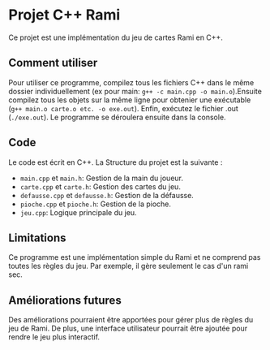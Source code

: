 # Projet C++ Rami

Ce projet est une implémentation du jeu de cartes Rami en C++.

## Comment utiliser

Pour utiliser ce programme, compilez tous les fichiers C++ dans le même dossier individuellement (ex pour main: `g++ -c main.cpp -o main.o`).Ensuite compilez tous les objets sur la même ligne pour obtenier une exécutable (`g++ main.o carte.o etc. -o exe.out`). Enfin, exécutez le fichier .out (`./exe.out`). Le programme se déroulera ensuite dans la console.

## Code

Le code est écrit en C++.
La Structure du projet est la suivante :
- `main.cpp` et `main.h`: Gestion de la main du joueur.
- `carte.cpp` et `carte.h`: Gestion des cartes du jeu.
- `defausse.cpp` et `defausse.h`: Gestion de la défausse.
- `pioche.cpp` et `pioche.h`: Gestion de la pioche.
- `jeu.cpp`: Logique principale du jeu.

## Limitations

Ce programme est une implémentation simple du Rami et ne comprend pas toutes les règles du jeu. Par exemple, il gère seulement le cas d'un rami sec.

## Améliorations futures

Des améliorations pourraient être apportées pour gérer plus de règles du jeu de Rami. De plus, une interface utilisateur pourrait être ajoutée pour rendre le jeu plus interactif.

